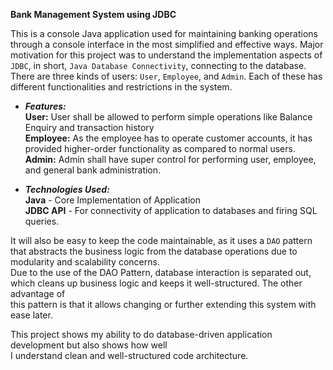 **Bank Management System using JDBC**

This is a console Java application used for maintaining banking operations through a console interface in the most simplified and effective ways.
Major motivation for this project was to understand the implementation aspects of `JDBC`, in short, `Java Database Connectivity`, connecting to the database. 
There are three kinds of users: `User`, `Employee`, and `Admin`. Each of these has different functionalities and restrictions in the system.

* ***Features:***  
**User:** User shall be allowed to perform simple operations like Balance Enquiry and transaction history  
**Employee:** As the employee has to operate customer accounts, it has provided higher-order functionality as compared to normal users.  
**Admin:** Admin shall have super control for performing user, employee, and general bank administration.  

* ***Technologies Used:***  
**Java** - Core Implementation of Application  
**JDBC API** - For connectivity of application to databases and firing SQL queries.  

It will also be easy to keep the code maintainable, as it uses a `DAO` pattern that abstracts the business logic from the database operations due to modularity and scalability concerns.  
Due to the use of the DAO Pattern, database interaction is separated out, which cleans up business logic and keeps it well-structured. The other advantage of   
this pattern is that it allows changing or further extending this system with ease later.  

This project shows my ability to do database-driven application development but also shows how well   
I understand clean and well-structured code architecture.  

